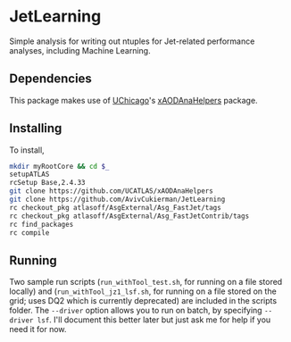 # JetLearning
Simple analysis for writing out ntuples for Jet-related performance analyses, including Machine Learning.

## Dependencies
This package makes use of [UChicago](https://github.com/UCATLAS)'s [xAODAnaHelpers](https://github.com/UCATLAS/xAODAnaHelpers) package.

## Installing
To install,
```bash
mkdir myRootCore && cd $_
setupATLAS
rcSetup Base,2.4.33
git clone https://github.com/UCATLAS/xAODAnaHelpers
git clone https://github.com/AvivCukierman/JetLearning
rc checkout_pkg atlasoff/AsgExternal/Asg_FastJet/tags
rc checkout_pkg atlasoff/AsgExternal/Asg_FastJetContrib/tags
rc find_packages
rc compile
```

## Running
Two sample run scripts (`run_withTool_test.sh`, for running on a file stored locally) and (`run_withTool_jz1_lsf.sh`, for running on a file stored on the grid; uses DQ2 which is currently deprecated) are included in the scripts folder. The `--driver` option allows you to run on batch, by specifying `--driver lsf`. I'll document this better later but just ask me for help if you need it for now.
